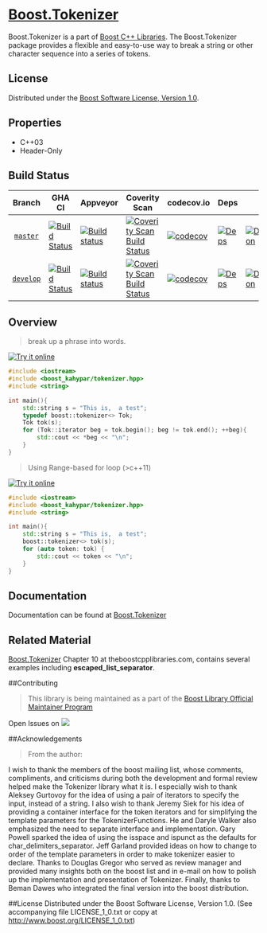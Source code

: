 


# [Boost.Tokenizer](http://boost.org/libs/tokenizer)



Boost.Tokenizer is a part of [Boost C++ Libraries](http://github.com/boostorg).  The Boost.Tokenizer package provides a flexible and easy-to-use way to break a string or other character sequence into a series of tokens.

## License

Distributed under the [Boost Software License, Version 1.0](http://www.boost.org/LICENSE_1_0.txt).

## Properties

* C++03
* Header-Only

## Build Status

Branch          | GHA CI | Appveyor | Coverity Scan | codecov.io | Deps | Docs | Tests |
:-------------: | ------ | -------- | ------------- | ---------- | ---- | ---- | ----- |
[`master`](https://github.com/boostorg/tokenizer/tree/master) | [![Build Status](https://github.com/boostorg/tokenizer/actions/workflows/ci.yml/badge.svg?branch=master)](https://github.com/boostorg/tokenizer/actions?query=branch:master) | [![Build status](https://ci.appveyor.com/api/projects/status/vc81nhd5i2f6hi8y/branch/master?svg=true)](https://ci.appveyor.com/project/jeking3/tokenizer-c6pnd/branch/master) | [![Coverity Scan Build Status](https://scan.coverity.com/projects/15854/badge.svg)](https://scan.coverity.com/projects/boostorg-tokenizer) | [![codecov](https://codecov.io/gh/boostorg/tokenizer/branch/master/graph/badge.svg)](https://codecov.io/gh/boostorg/tokenizer/branch/master)| [![Deps](https://img.shields.io/badge/deps-master-brightgreen.svg)](https://pdimov.github.io/boostdep-report/master/tokenizer.html) | [![Documentation](https://img.shields.io/badge/docs-master-brightgreen.svg)](https://www.boost.org/doc/libs/master/libs/tokenizer/doc/index.html) | [![Enter the Matrix](https://img.shields.io/badge/matrix-master-brightgreen.svg)](http://www.boost.org/development/tests/master/developer/tokenizer.html)
[`develop`](https://github.com/boostorg/tokenizer/tree/develop) | [![Build Status](https://github.com/boostorg/tokenizer/actions/workflows/ci.yml/badge.svg?branch=develop)](https://github.com/boostorg/tokenizer/actions?query=branch:develop) | [![Build status](https://ci.appveyor.com/api/projects/status/vc81nhd5i2f6hi8y/branch/develop?svg=true)](https://ci.appveyor.com/project/jeking3/tokenizer-c6pnd/branch/develop) | [![Coverity Scan Build Status](https://scan.coverity.com/projects/15854/badge.svg)](https://scan.coverity.com/projects/boostorg-tokenizer) | [![codecov](https://codecov.io/gh/boostorg/tokenizer/branch/develop/graph/badge.svg)](https://codecov.io/gh/boostorg/tokenizer/branch/develop) | [![Deps](https://img.shields.io/badge/deps-develop-brightgreen.svg)](https://pdimov.github.io/boostdep-report/develop/tokenizer.html) | [![Documentation](https://img.shields.io/badge/docs-develop-brightgreen.svg)](https://www.boost.org/doc/libs/develop/libs/tokenizer/doc/index.html) | [![Enter the Matrix](https://img.shields.io/badge/matrix-develop-brightgreen.svg)](http://www.boost.org/development/tests/develop/developer/tokenizer.html)


## Overview


> break up a phrase into words.

 <a target="_blank" href="http://melpon.org/wandbox/permlink/kZeKmQAtqDlpn8if">![Try it online][badge.wandbox]</a>

```c++
#include <iostream>
#include <boost_kahypar/tokenizer.hpp>
#include <string>

int main(){
    std::string s = "This is,  a test";
    typedef boost::tokenizer<> Tok;
    Tok tok(s);
    for (Tok::iterator beg = tok.begin(); beg != tok.end(); ++beg){
        std::cout << *beg << "\n";
    }
}

```

> Using Range-based for loop (>c++11)

 <a target="_blank" href="http://melpon.org/wandbox/permlink/z94YLs8PdYSh7rXz">![Try it online][badge.wandbox]</a>
```c++
#include <iostream>
#include <boost_kahypar/tokenizer.hpp>
#include <string>

int main(){
    std::string s = "This is,  a test";
    boost::tokenizer<> tok(s);
    for (auto token: tok) {
        std::cout << token << "\n";
    }
}
```

## Documentation

Documentation can be found at [Boost.Tokenizer](http://boost.org/libs/tokenizer)

## Related Material
[Boost.Tokenizer](http://theboostcpplibraries.com/boost.tokenizer) Chapter 10 at theboostcpplibraries.com, contains several examples including **escaped_list_separator**.

##Contributing

>This library is being maintained as a part of the [Boost Library Official Maintainer Program](http://beta.boost.org/community/official_library_maintainer_program.html)


Open Issues on <a target="_blank" href="https://svn.boost.org/trac/boost/query?status=assigned&status=new&status=reopened&component=tokenizer&col=id&col=summary&col=status&col=owner&col=type&col=milestone&order=priority">![][badge.trac]</a>



##Acknowledgements
>From the author:
>
I wish to thank the members of the boost mailing list, whose comments, compliments, and criticisms during both the development and formal review helped make the Tokenizer library what it is. I especially wish to thank Aleksey Gurtovoy for the idea of using a pair of iterators to specify the input, instead of a string. I also wish to thank Jeremy Siek for his idea of providing a container interface for the token iterators and for simplifying the template parameters for the TokenizerFunctions. He and Daryle Walker also emphasized the need to separate interface and implementation. Gary Powell sparked the idea of using the isspace and ispunct as the defaults for char_delimiters_separator. Jeff Garland provided ideas on how to change to order of the template parameters in order to make tokenizer easier to declare. Thanks to Douglas Gregor who served as review manager and provided many insights both on the boost list and in e-mail on how to polish up the implementation and presentation of Tokenizer. Finally, thanks to Beman Dawes who integrated the final version into the boost distribution.

##License
Distributed under the Boost Software License, Version 1.0. (See accompanying file LICENSE_1_0.txt or copy at http://www.boost.org/LICENSE_1_0.txt)


[badge.Wandbox]: https://img.shields.io/badge/try%20it-online-blue.svg
[badge.Trac]:https://svn.boost.org/htdocs/common/trac_logo_mini.png

